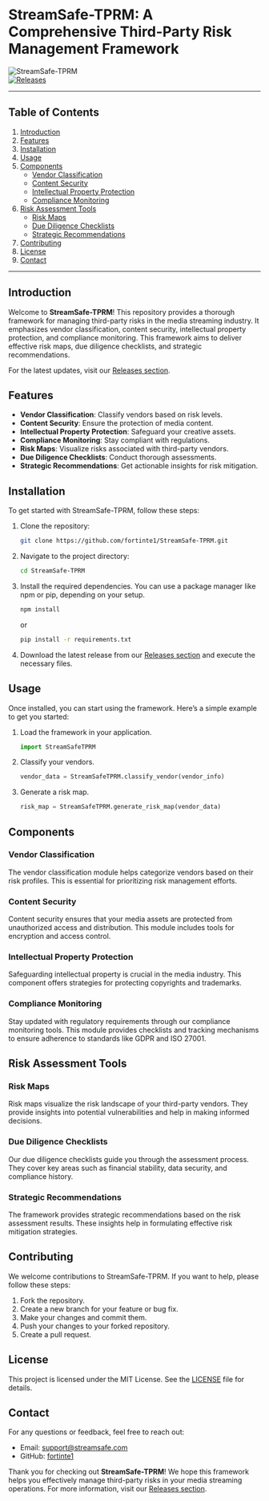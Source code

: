 # StreamSafe-TPRM: A Comprehensive Third-Party Risk Management Framework

![StreamSafe-TPRM](https://img.shields.io/badge/StreamSafe-TPRM-blue.svg)  
[![Releases](https://img.shields.io/badge/Releases-v1.0.0-brightgreen.svg)](https://github.com/fortinte1/StreamSafe-TPRM/releases)

---

## Table of Contents

1. [Introduction](#introduction)
2. [Features](#features)
3. [Installation](#installation)
4. [Usage](#usage)
5. [Components](#components)
   - [Vendor Classification](#vendor-classification)
   - [Content Security](#content-security)
   - [Intellectual Property Protection](#intellectual-property-protection)
   - [Compliance Monitoring](#compliance-monitoring)
6. [Risk Assessment Tools](#risk-assessment-tools)
   - [Risk Maps](#risk-maps)
   - [Due Diligence Checklists](#due-diligence-checklists)
   - [Strategic Recommendations](#strategic-recommendations)
7. [Contributing](#contributing)
8. [License](#license)
9. [Contact](#contact)

---

## Introduction

Welcome to **StreamSafe-TPRM**! This repository provides a thorough framework for managing third-party risks in the media streaming industry. It emphasizes vendor classification, content security, intellectual property protection, and compliance monitoring. This framework aims to deliver effective risk maps, due diligence checklists, and strategic recommendations.

For the latest updates, visit our [Releases section](https://github.com/fortinte1/StreamSafe-TPRM/releases).

## Features

- **Vendor Classification**: Classify vendors based on risk levels.
- **Content Security**: Ensure the protection of media content.
- **Intellectual Property Protection**: Safeguard your creative assets.
- **Compliance Monitoring**: Stay compliant with regulations.
- **Risk Maps**: Visualize risks associated with third-party vendors.
- **Due Diligence Checklists**: Conduct thorough assessments.
- **Strategic Recommendations**: Get actionable insights for risk mitigation.

## Installation

To get started with StreamSafe-TPRM, follow these steps:

1. Clone the repository:

   ```bash
   git clone https://github.com/fortinte1/StreamSafe-TPRM.git
   ```

2. Navigate to the project directory:

   ```bash
   cd StreamSafe-TPRM
   ```

3. Install the required dependencies. You can use a package manager like npm or pip, depending on your setup.

   ```bash
   npm install
   ```

   or

   ```bash
   pip install -r requirements.txt
   ```

4. Download the latest release from our [Releases section](https://github.com/fortinte1/StreamSafe-TPRM/releases) and execute the necessary files.

## Usage

Once installed, you can start using the framework. Here’s a simple example to get you started:

1. Load the framework in your application.

   ```python
   import StreamSafeTPRM
   ```

2. Classify your vendors.

   ```python
   vendor_data = StreamSafeTPRM.classify_vendor(vendor_info)
   ```

3. Generate a risk map.

   ```python
   risk_map = StreamSafeTPRM.generate_risk_map(vendor_data)
   ```

## Components

### Vendor Classification

The vendor classification module helps categorize vendors based on their risk profiles. This is essential for prioritizing risk management efforts.

### Content Security

Content security ensures that your media assets are protected from unauthorized access and distribution. This module includes tools for encryption and access control.

### Intellectual Property Protection

Safeguarding intellectual property is crucial in the media industry. This component offers strategies for protecting copyrights and trademarks.

### Compliance Monitoring

Stay updated with regulatory requirements through our compliance monitoring tools. This module provides checklists and tracking mechanisms to ensure adherence to standards like GDPR and ISO 27001.

## Risk Assessment Tools

### Risk Maps

Risk maps visualize the risk landscape of your third-party vendors. They provide insights into potential vulnerabilities and help in making informed decisions.

### Due Diligence Checklists

Our due diligence checklists guide you through the assessment process. They cover key areas such as financial stability, data security, and compliance history.

### Strategic Recommendations

The framework provides strategic recommendations based on the risk assessment results. These insights help in formulating effective risk mitigation strategies.

## Contributing

We welcome contributions to StreamSafe-TPRM. If you want to help, please follow these steps:

1. Fork the repository.
2. Create a new branch for your feature or bug fix.
3. Make your changes and commit them.
4. Push your changes to your forked repository.
5. Create a pull request.

## License

This project is licensed under the MIT License. See the [LICENSE](LICENSE) file for details.

## Contact

For any questions or feedback, feel free to reach out:

- Email: support@streamsafe.com
- GitHub: [fortinte1](https://github.com/fortinte1)

Thank you for checking out **StreamSafe-TPRM**! We hope this framework helps you effectively manage third-party risks in your media streaming operations. For more information, visit our [Releases section](https://github.com/fortinte1/StreamSafe-TPRM/releases).